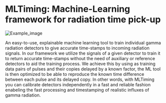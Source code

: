 # **MLTiming: Machine-Learning framework for radiation time pick-up**

![Example_image](https://github.com/wjosefw/Signal-processing-with-Neural-networks/blob/main/scheme_2%20(1).png)

An easy-to-use, explainable machine learning tool to train individual gamma radiation detectors to give accurate time-stamps to incoming radiation signals. In our framework we utilize the signals of a given detector to train it to return accurate time-stamps without the need of auxiliary or reference detectors to aid the training process. We achieve this by using as training data pairs of pulses and their copies delayed by a known factor, the ML tool is then optimized to be able to reproduce the known time difference between each pulse and its delayed copy. In other words, with MLTiming you can calibrate detectors independently in a fast and reliable fashion enabeling the fast processing and timestamping of realistic influxes of gamma radiation.
